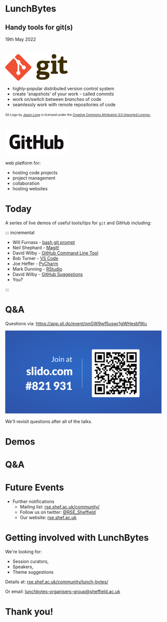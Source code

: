 # LunchBytes
## Handy tools for git(s)
<style>
    .reveal h1 { font-size:2em; }
    .reveal h2 { font-size:1em; }
</style>

19th May 2022


#
<a href="https://git-scm.com/" target="_blank"><img src="images/Git-Logo-2Color.png" alt="git logo" width="200"/></a>

* highly-popular distributed version control system
* create 'snapshots' of your work - called *commits*
* work on/switch between *branches* of code
* seamlessly work with remote repositories of code

<font size="-2">Git Logo by <a href="https://twitter.com/jasonlong" target="_blank">Jason Long</a> is licensed under the <a href="https://creativecommons.org/licenses/by/3.0/" target="_blank">Creative Commons Attribution 3.0 Unported License.</a></font>

#
<a href="https://github.com/" target="_blank"><img src="images/GitHub_Logo.png" alt="GitHub logo" width="200"/></a>

web platform for:

* hosting code projects
* project management
* collaboration
* hosting websites


# Today

A series of live demos of useful tools/tips for `git` and GitHub including:

::: incremental

* Will Furnass - [bash git prompt](https://github.com/magicmonty/bash-git-prompt)
* Neil Shephard - [Magit!](https://magit.vc/)
* David Wilby - [GitHub Command Line Tool](https://github.com/cli/cli)
* Bob Turner - [VS Code](https://code.visualstudio.com/docs/editor/versioncontrol)
* Joe Heffer -  [PyCharm](https://www.jetbrains.com/help/pycharm/using-git-integration.html)
* Mark Dunning - [RStudio](https://www.rstudio.com/)
* David Wilby - [GitHub Suggestions](https://docs.github.com/en/pull-requests/collaborating-with-pull-requests/reviewing-changes-in-pull-requests/incorporating-feedback-in-your-pull-request)
* You?

:::


# Q&A

Questions via:
<https://app.sli.do/event/pnGW9wf5uswr1gWHesbfWu>

<img src="images/slido.png" alt="Slido code" width="500"/>


We'll revisit questions after all of the talks.


# Demos


# Q&A


# Future Events

* Further notifications
    * Mailing list: [rse.shef.ac.uk/community/](https://rse.shef.ac.uk/community/)
    * Follow us on twitter: [\@RSE_Sheffield](https://twitter.com/RSE_Sheffield)
    * Our website: [rse.shef.ac.uk](https://rse.shef.ac.uk/)


# Getting involved with LunchBytes

We're looking for:

* Session curators,
* Speakers,
* Theme suggestions

Details at: [rse.shef.ac.uk/community/lunch-bytes/](https://rse.shef.ac.uk/community/lunch-bytes/)

Or email: <lunchbytes-organisers-group@sheffield.ac.uk>

# Thank you!
